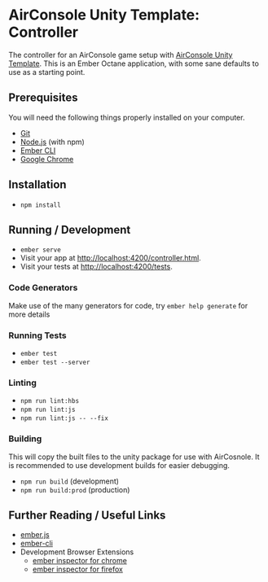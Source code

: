 # AirConsole Unity Template: Controller

The controller for an AirConsole game setup with [AirConsole Unity Template](https://github.com/Frozenfire92/Airconsole-Unity-Template).
This is an Ember Octane application, with some sane defaults to use as a starting point.

## Prerequisites

You will need the following things properly installed on your computer.

* [Git](https://git-scm.com/)
* [Node.js](https://nodejs.org/) (with npm)
* [Ember CLI](https://ember-cli.com/)
* [Google Chrome](https://google.com/chrome/)

## Installation

* `npm install`

## Running / Development

* `ember serve`
* Visit your app at [http://localhost:4200/controller.html](http://localhost:4200/controller.html).
* Visit your tests at [http://localhost:4200/tests](http://localhost:4200/tests).

### Code Generators

Make use of the many generators for code, try `ember help generate` for more details

### Running Tests

* `ember test`
* `ember test --server`

### Linting

* `npm run lint:hbs`
* `npm run lint:js`
* `npm run lint:js -- --fix`

### Building

This will copy the built files to the unity package for use with AirCosnole.
It is recommended to use development builds for easier debugging.

* `npm run build` (development)
* `npm run build:prod` (production)

## Further Reading / Useful Links

* [ember.js](https://emberjs.com/)
* [ember-cli](https://ember-cli.com/)
* Development Browser Extensions
  * [ember inspector for chrome](https://chrome.google.com/webstore/detail/ember-inspector/bmdblncegkenkacieihfhpjfppoconhi)
  * [ember inspector for firefox](https://addons.mozilla.org/en-US/firefox/addon/ember-inspector/)
